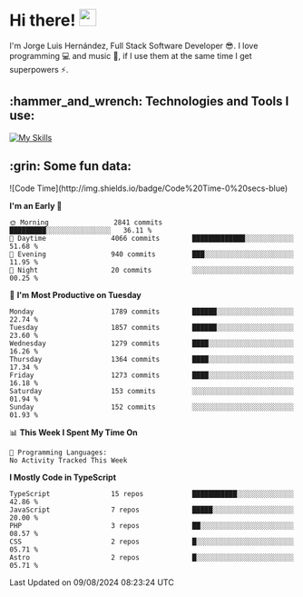 <h1 align="left">
 <abc>
  <br>Hi there! <img src="https://user-images.githubusercontent.com/42378118/110234147-e3259600-7f4e-11eb-95be-0c4047144dea.gif" width="30"><br>
 </abc>
</h1>

I'm Jorge Luis Hernández, Full Stack Software Developer :sunglasses:. I love programming :computer: and music :musical_score:, if I use them at the same time I get superpowers :zap:. 


<h2 align="left">:hammer_and_wrench: Technologies and Tools I use:</h2>

[![My Skills](https://skillicons.dev/icons?i=js,ts,html,css,py,vue,react,next,nest,postgres,mysql)](https://skillicons.dev)

<h2 align="left">:grin: Some fun data:</h2>
<!--START_SECTION:waka-->
![Code Time](http://img.shields.io/badge/Code%20Time-0%20secs-blue)

**I'm an Early 🐤** 

```text
🌞 Morning                2841 commits        █████████░░░░░░░░░░░░░░░░   36.11 % 
🌆 Daytime                4066 commits        █████████████░░░░░░░░░░░░   51.68 % 
🌃 Evening                940 commits         ███░░░░░░░░░░░░░░░░░░░░░░   11.95 % 
🌙 Night                  20 commits          ░░░░░░░░░░░░░░░░░░░░░░░░░   00.25 % 
```
📅 **I'm Most Productive on Tuesday** 

```text
Monday                   1789 commits        ██████░░░░░░░░░░░░░░░░░░░   22.74 % 
Tuesday                  1857 commits        ██████░░░░░░░░░░░░░░░░░░░   23.60 % 
Wednesday                1279 commits        ████░░░░░░░░░░░░░░░░░░░░░   16.26 % 
Thursday                 1364 commits        ████░░░░░░░░░░░░░░░░░░░░░   17.34 % 
Friday                   1273 commits        ████░░░░░░░░░░░░░░░░░░░░░   16.18 % 
Saturday                 153 commits         ░░░░░░░░░░░░░░░░░░░░░░░░░   01.94 % 
Sunday                   152 commits         ░░░░░░░░░░░░░░░░░░░░░░░░░   01.93 % 
```


📊 **This Week I Spent My Time On** 

```text
💬 Programming Languages: 
No Activity Tracked This Week
```

**I Mostly Code in TypeScript** 

```text
TypeScript               15 repos            ███████████░░░░░░░░░░░░░░   42.86 % 
JavaScript               7 repos             █████░░░░░░░░░░░░░░░░░░░░   20.00 % 
PHP                      3 repos             ██░░░░░░░░░░░░░░░░░░░░░░░   08.57 % 
CSS                      2 repos             █░░░░░░░░░░░░░░░░░░░░░░░░   05.71 % 
Astro                    2 repos             █░░░░░░░░░░░░░░░░░░░░░░░░   05.71 % 
```




 Last Updated on 09/08/2024 08:23:24 UTC
<!--END_SECTION:waka-->
